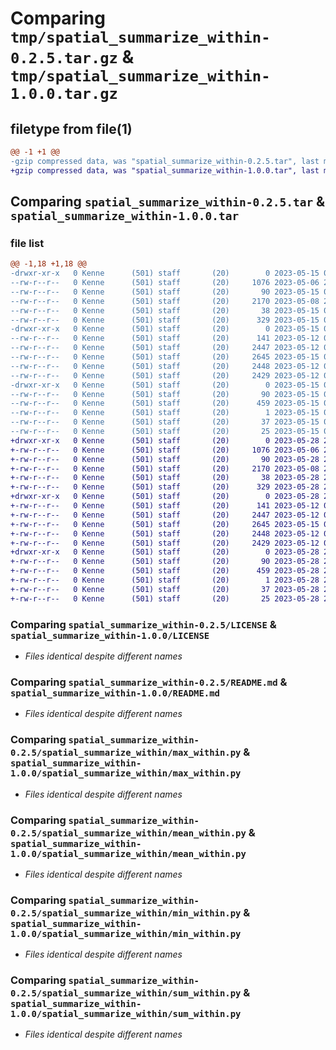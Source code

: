 # Comparing `tmp/spatial_summarize_within-0.2.5.tar.gz` & `tmp/spatial_summarize_within-1.0.0.tar.gz`

## filetype from file(1)

```diff
@@ -1 +1 @@
-gzip compressed data, was "spatial_summarize_within-0.2.5.tar", last modified: Mon May 15 04:12:15 2023, max compression
+gzip compressed data, was "spatial_summarize_within-1.0.0.tar", last modified: Sun May 28 20:46:27 2023, max compression
```

## Comparing `spatial_summarize_within-0.2.5.tar` & `spatial_summarize_within-1.0.0.tar`

### file list

```diff
@@ -1,18 +1,18 @@
-drwxr-xr-x   0 Kenne      (501) staff       (20)        0 2023-05-15 04:12:15.191775 spatial_summarize_within-0.2.5/
--rw-r--r--   0 Kenne      (501) staff       (20)     1076 2023-05-06 22:57:53.000000 spatial_summarize_within-0.2.5/LICENSE
--rw-r--r--   0 Kenne      (501) staff       (20)       90 2023-05-15 04:12:15.191663 spatial_summarize_within-0.2.5/PKG-INFO
--rw-r--r--   0 Kenne      (501) staff       (20)     2170 2023-05-08 23:11:41.000000 spatial_summarize_within-0.2.5/README.md
--rw-r--r--   0 Kenne      (501) staff       (20)       38 2023-05-15 04:12:15.191808 spatial_summarize_within-0.2.5/setup.cfg
--rw-r--r--   0 Kenne      (501) staff       (20)      329 2023-05-15 04:12:06.000000 spatial_summarize_within-0.2.5/setup.py
-drwxr-xr-x   0 Kenne      (501) staff       (20)        0 2023-05-15 04:12:15.190878 spatial_summarize_within-0.2.5/spatial_summarize_within/
--rw-r--r--   0 Kenne      (501) staff       (20)      141 2023-05-12 03:23:32.000000 spatial_summarize_within-0.2.5/spatial_summarize_within/__init__.py
--rw-r--r--   0 Kenne      (501) staff       (20)     2447 2023-05-12 05:30:36.000000 spatial_summarize_within-0.2.5/spatial_summarize_within/max_within.py
--rw-r--r--   0 Kenne      (501) staff       (20)     2645 2023-05-15 03:55:52.000000 spatial_summarize_within-0.2.5/spatial_summarize_within/mean_within.py
--rw-r--r--   0 Kenne      (501) staff       (20)     2448 2023-05-12 05:30:36.000000 spatial_summarize_within-0.2.5/spatial_summarize_within/min_within.py
--rw-r--r--   0 Kenne      (501) staff       (20)     2429 2023-05-12 05:30:36.000000 spatial_summarize_within-0.2.5/spatial_summarize_within/sum_within.py
-drwxr-xr-x   0 Kenne      (501) staff       (20)        0 2023-05-15 04:12:15.191515 spatial_summarize_within-0.2.5/spatial_summarize_within.egg-info/
--rw-r--r--   0 Kenne      (501) staff       (20)       90 2023-05-15 04:12:15.000000 spatial_summarize_within-0.2.5/spatial_summarize_within.egg-info/PKG-INFO
--rw-r--r--   0 Kenne      (501) staff       (20)      459 2023-05-15 04:12:15.000000 spatial_summarize_within-0.2.5/spatial_summarize_within.egg-info/SOURCES.txt
--rw-r--r--   0 Kenne      (501) staff       (20)        1 2023-05-15 04:12:15.000000 spatial_summarize_within-0.2.5/spatial_summarize_within.egg-info/dependency_links.txt
--rw-r--r--   0 Kenne      (501) staff       (20)       37 2023-05-15 04:12:15.000000 spatial_summarize_within-0.2.5/spatial_summarize_within.egg-info/requires.txt
--rw-r--r--   0 Kenne      (501) staff       (20)       25 2023-05-15 04:12:15.000000 spatial_summarize_within-0.2.5/spatial_summarize_within.egg-info/top_level.txt
+drwxr-xr-x   0 Kenne      (501) staff       (20)        0 2023-05-28 20:46:27.938464 spatial_summarize_within-1.0.0/
+-rw-r--r--   0 Kenne      (501) staff       (20)     1076 2023-05-06 22:57:53.000000 spatial_summarize_within-1.0.0/LICENSE
+-rw-r--r--   0 Kenne      (501) staff       (20)       90 2023-05-28 20:46:27.938354 spatial_summarize_within-1.0.0/PKG-INFO
+-rw-r--r--   0 Kenne      (501) staff       (20)     2170 2023-05-08 23:11:41.000000 spatial_summarize_within-1.0.0/README.md
+-rw-r--r--   0 Kenne      (501) staff       (20)       38 2023-05-28 20:46:27.938499 spatial_summarize_within-1.0.0/setup.cfg
+-rw-r--r--   0 Kenne      (501) staff       (20)      329 2023-05-28 20:42:41.000000 spatial_summarize_within-1.0.0/setup.py
+drwxr-xr-x   0 Kenne      (501) staff       (20)        0 2023-05-28 20:46:27.937630 spatial_summarize_within-1.0.0/spatial_summarize_within/
+-rw-r--r--   0 Kenne      (501) staff       (20)      141 2023-05-12 03:23:32.000000 spatial_summarize_within-1.0.0/spatial_summarize_within/__init__.py
+-rw-r--r--   0 Kenne      (501) staff       (20)     2447 2023-05-12 05:30:36.000000 spatial_summarize_within-1.0.0/spatial_summarize_within/max_within.py
+-rw-r--r--   0 Kenne      (501) staff       (20)     2645 2023-05-15 03:55:52.000000 spatial_summarize_within-1.0.0/spatial_summarize_within/mean_within.py
+-rw-r--r--   0 Kenne      (501) staff       (20)     2448 2023-05-12 05:30:36.000000 spatial_summarize_within-1.0.0/spatial_summarize_within/min_within.py
+-rw-r--r--   0 Kenne      (501) staff       (20)     2429 2023-05-12 05:30:36.000000 spatial_summarize_within-1.0.0/spatial_summarize_within/sum_within.py
+drwxr-xr-x   0 Kenne      (501) staff       (20)        0 2023-05-28 20:46:27.938193 spatial_summarize_within-1.0.0/spatial_summarize_within.egg-info/
+-rw-r--r--   0 Kenne      (501) staff       (20)       90 2023-05-28 20:46:27.000000 spatial_summarize_within-1.0.0/spatial_summarize_within.egg-info/PKG-INFO
+-rw-r--r--   0 Kenne      (501) staff       (20)      459 2023-05-28 20:46:27.000000 spatial_summarize_within-1.0.0/spatial_summarize_within.egg-info/SOURCES.txt
+-rw-r--r--   0 Kenne      (501) staff       (20)        1 2023-05-28 20:46:27.000000 spatial_summarize_within-1.0.0/spatial_summarize_within.egg-info/dependency_links.txt
+-rw-r--r--   0 Kenne      (501) staff       (20)       37 2023-05-28 20:46:27.000000 spatial_summarize_within-1.0.0/spatial_summarize_within.egg-info/requires.txt
+-rw-r--r--   0 Kenne      (501) staff       (20)       25 2023-05-28 20:46:27.000000 spatial_summarize_within-1.0.0/spatial_summarize_within.egg-info/top_level.txt
```

### Comparing `spatial_summarize_within-0.2.5/LICENSE` & `spatial_summarize_within-1.0.0/LICENSE`

 * *Files identical despite different names*

### Comparing `spatial_summarize_within-0.2.5/README.md` & `spatial_summarize_within-1.0.0/README.md`

 * *Files identical despite different names*

### Comparing `spatial_summarize_within-0.2.5/spatial_summarize_within/max_within.py` & `spatial_summarize_within-1.0.0/spatial_summarize_within/max_within.py`

 * *Files identical despite different names*

### Comparing `spatial_summarize_within-0.2.5/spatial_summarize_within/mean_within.py` & `spatial_summarize_within-1.0.0/spatial_summarize_within/mean_within.py`

 * *Files identical despite different names*

### Comparing `spatial_summarize_within-0.2.5/spatial_summarize_within/min_within.py` & `spatial_summarize_within-1.0.0/spatial_summarize_within/min_within.py`

 * *Files identical despite different names*

### Comparing `spatial_summarize_within-0.2.5/spatial_summarize_within/sum_within.py` & `spatial_summarize_within-1.0.0/spatial_summarize_within/sum_within.py`

 * *Files identical despite different names*

